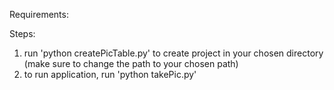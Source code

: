 Requirements:

Steps:
1. run 'python createPicTable.py' to create project in your chosen directory
(make sure to change the path to your chosen path)
2. to run application, run 'python takePic.py'
